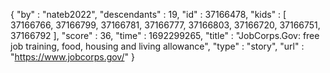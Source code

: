 {
  "by" : "nateb2022",
  "descendants" : 19,
  "id" : 37166478,
  "kids" : [ 37166766, 37166799, 37166781, 37166777, 37166803, 37166720, 37166751, 37166792 ],
  "score" : 36,
  "time" : 1692299265,
  "title" : "JobCorps.Gov: free job training, food, housing and living allowance",
  "type" : "story",
  "url" : "https://www.jobcorps.gov/"
}
